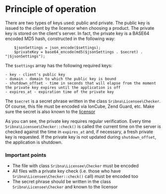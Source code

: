# Principle of operation

There are two types of keys used: public and private. The public key is issued to the client by the licensor when choosing a product.
The private key is stored on the client's server. In fact, the private key is a BASE64 encoded MD5 hash, constructed in the following way:

        $jsonSettings = json_encode($settings);
        $privateKey = base64_encode(md5($jsonSettings . $secret) . "|$jsonSettings");
        
The `$settings` array has the following required keys:

    - key - client's public key
    - domain - domain to which the public key is bound
    - shutdown_offset - time in seconds that will elapse from the moment the private key expires until the application is off
    - expires_at - expiration time of the private key

The `$secret` is a secret phrase written in the class `Sribna\Licensee\Checker`. Of course, this file
must be encoded via IonCube, Zend Guard, etc. Make sure the secret is also known to the [licensor](https://github.com/sribna/licensor/blob/master/docs/recipes/secrets.md)

As you can see, the private key requires regular verification. Every time `Sribna\Licensee\Checker::check()` is called
the current time on the server is checked against the time in `expires_at` and, if necessary, a fresh private key is requested.
If the private key is not updated during `shutdown_offset`, the application is shutdown.

### Important points
 - The file with class `Sribna\Licensee\Checker` must be encoded
 - All files with a private key check (i.e. those who have `Sribna\Licensee\Checker::check()` call) must be encoded too
 - The secret phrase should be written in the class `Sribna\Licensee\Checker` and known to the licensor
